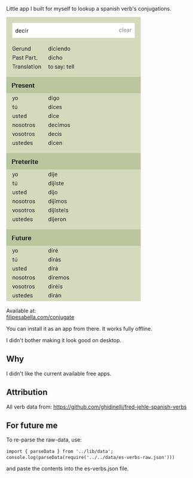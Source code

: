 Little app I built for myself to lookup a spanish verb's conjugations.

![screenshot](https://raw.githubusercontent.com/filipesabella/conjugate/master/screenshot.png)

Available at:  
[filipesabella.com/conjugate](http://filipesabella.com/conjugate)

You can install it as an app from there. It works fully offline.

I didn't bother making it look good on desktop.

## Why

I didn't like the current available free apps. 

## Attribution

All verb data from:
https://github.com/ghidinelli/fred-jehle-spanish-verbs


## For future me

To re-parse the raw-data, use:

```
import { parseData } from '../lib/data';
console.log(parseData(require('../../data/es-verbs-raw.json')))
```

and paste the contents into the es-verbs.json file.
